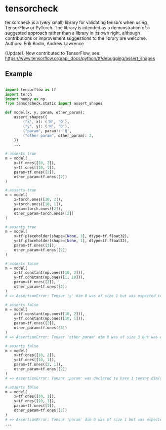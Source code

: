 # tensorcheck

tensorcheck is a (very small) library for validating tensors when using TensorFlow or PyTorch. The library is intended as a
demonstration of a suggested approach rather than a library in its own right, although contributions or improvement suggestions to the library are welcome.
Authors: Erik Bodin, Andrew Lawrence

(Update). Now contributed to TensorFlow, see: https://www.tensorflow.org/api_docs/python/tf/debugging/assert_shapes

## Example
```python

import tensorflow as tf
import torch
import numpy as np
from tensorcheck.static import assert_shapes

def model(x, y, param, other_param):
    assert_shapes({
        ("x", x): ('N', 'Q'),
        ("y", y): ('N', 'D'),
        ("param", param): 'Q',
        ("other param", other_param): 2,
    })
    ...

# asserts true
m = model(
    x=tf.ones([10, 2]),
    y=tf.ones([10, 1]),
    param=tf.ones([2]),
    other_param=tf.ones([2])
)

# asserts true
m = model(
    x=torch.ones([10, 2]),
    y=torch.ones([10, 1]),
    param=torch.ones([2]),
    other_param=torch.ones([2])
)

# asserts true
m = model(
    x=tf.placeholder(shape=[None, 3], dtype=tf.float32),
    y=tf.placeholder(shape=[None, 1], dtype=tf.float32),
    param=tf.ones([3]),
    other_param=tf.ones([2])
)

# asserts false
m = model(
    x=tf.constant(np.ones([10, 2])),
    y=tf.constant(np.ones([1, 10])),
    param=tf.ones([2]),
    other_param=tf.ones([2])
)
# => AssertionError: Tensor 'y' dim 0 was of size 1 but was expected to be 10 as declared by 'x' dim 0

# asserts false
m = model(
    x=tf.constant(np.ones([10, 2])),
    y=tf.constant(np.ones([10, 1])),
    param=tf.ones([2]),
    other_param=tf.ones([3])
)
# => AssertionError: Tensor 'other param' dim 0 was of size 3 but was expected to be 2 as declared directly

# asserts false
m = model(
    x=tf.ones([10, 2]),
    y=tf.ones([10, 1]),
    param=tf.ones([2, 1]),
    other_param=tf.ones([2])
)
# => AssertionError: Tensor 'param' was declared to have 1 tensor dim(s) but had 2.

# asserts false
m = model(
    x=tf.ones([10, 2]),
    y=tf.ones([10, 1]),
    param=tf.ones([1]),
    other_param=tf.ones([2])
)
# => AssertionError: Tensor 'param' dim 0 was of size 1 but was expected to be 2 as declared by 'x' dim 1
...
```
